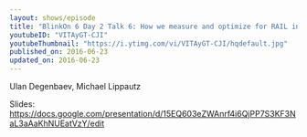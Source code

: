 ```yaml
---
layout: shows/episode
title: "BlinkOn 6 Day 2 Talk 6: How we measure and optimize for RAIL in V8’s GC"
youtubeID: "VITAyGT-CJI"
youtubeThumbnail: "https://i.ytimg.com/vi/VITAyGT-CJI/hqdefault.jpg"
published_on: 2016-06-23
updated_on: 2016-06-23
---
```


Ulan Degenbaev, Michael Lippautz

Slides: https://docs.google.com/presentation/d/15EQ603eZWAnrf4i6QjPP7S3KF3NaL3aAaKhNUEatVzY/edit

